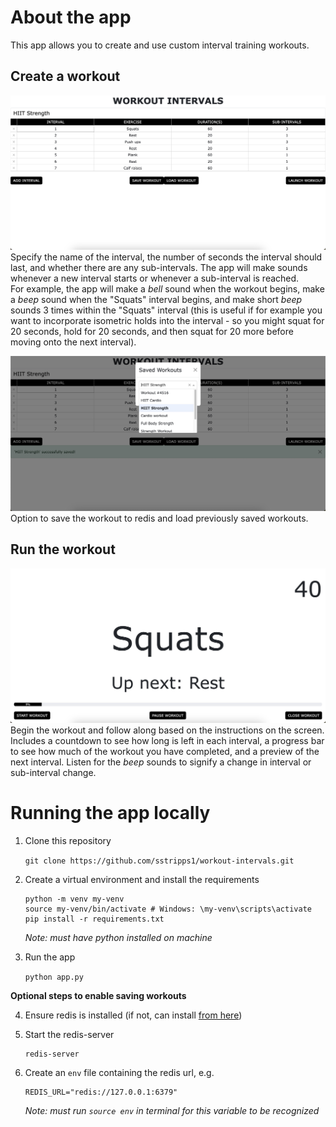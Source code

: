 # About the app
This app allows you to create and use custom interval training workouts.

## Create a workout
![create_workout](screenshots/main_page.jpg)\
Specify the name of the interval, the number of seconds the interval should last, and whether there are any sub-intervals.
The app will make sounds whenever a new interval starts or whenever a sub-interval is reached.\
For example, the app will make a *bell* sound when the workout begins, make a *beep* sound when the "Squats" interval begins,
and make short *beep* sounds 3 times within the "Squats" interval (this is useful if for example you want to incorporate isometric 
holds into the interval - so you might squat for 20 seconds, hold for 20 seconds, and then squat for 20 more before moving onto the 
next interval).

![save_and_load_workouts](screenshots/save_load.jpg)\
Option to save the workout to redis and load previously saved workouts.

## Run the workout
![run_workout](screenshots/workout_mode.jpg)\
Begin the workout and follow along based on the instructions on the screen. Includes a countdown to see how long is left in each interval, a progress bar
to see how much of the workout you have completed, and a preview of the next interval. Listen for the *beep* sounds to signify a change in interval or 
sub-interval change.

# Running the app locally
1. Clone this repository

    `git clone https://github.com/sstripps1/workout-intervals.git`

2. Create a virtual environment and install the requirements

    ```
    python -m venv my-venv
    source my-venv/bin/activate # Windows: \my-venv\scripts\activate
    pip install -r requirements.txt
    ```
    *Note: must have python installed on machine*

3. Run the app

    `python app.py`

__Optional steps to enable saving workouts__


4. Ensure redis is installed (if not, can install [from here](https://redis.io/downloads/))

5. Start the redis-server
    ```
    redis-server
    ```

6. Create an `env` file containing the redis url, e.g.
    ```
    REDIS_URL="redis://127.0.0.1:6379"
    ```
    *Note: must run `source env` in terminal for this variable to be recognized*
